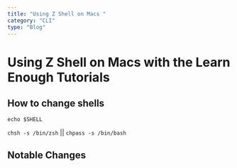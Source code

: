 ```yaml
---
title: "Using Z Shell on Macs "
category: "CLI"
type: "Blog"
---
```


# Using Z Shell on Macs with the Learn Enough Tutorials

## How to change shells

`echo $SHELL`

`chsh -s /bin/zsh` || `chpass -s /bin/bash`

## Notable Changes
